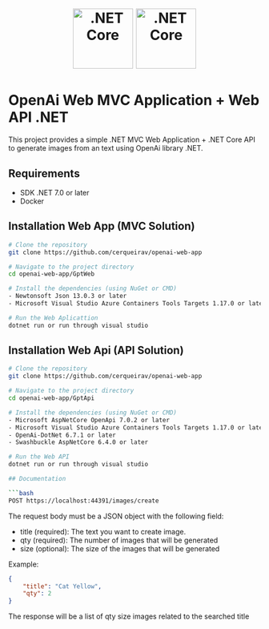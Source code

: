 <div align="center">
	<h1 align="center">
	    <img height="120" width="120" alt=".NET Core" src="https://upload.wikimedia.org/wikipedia/commons/thumb/e/ee/.NET_Core_Logo.svg/2048px-.NET_Core_Logo.svg.png"/>
        <img height="120" width="120" alt=".NET Core" src="https://user-images.githubusercontent.com/34761298/232374189-d271565d-1388-4427-a0be-8742d7c67dce.jpg"/>
	</h1>
</div>

# OpenAi Web MVC Application + Web API .NET

This project provides a simple .NET MVC Web Application + .NET Core API to generate images from an text using OpenAi library .NET.

## Requirements

- SDK .NET 7.0 or later
- Docker

## Installation Web App (MVC Solution)

```bash
# Clone the repository
git clone https://github.com/cerqueirav/openai-web-app

# Navigate to the project directory
cd openai-web-app/GptWeb

# Install the dependencies (using NuGet or CMD)
- Newtonsoft Json 13.0.3 or later
- Microsoft Visual Studio Azure Containers Tools Targets 1.17.0 or later

# Run the Web Aplicattion
dotnet run or run through visual studio
```

## Installation Web Api (API Solution)

```bash
# Clone the repository
git clone https://github.com/cerqueirav/openai-web-app

# Navigate to the project directory
cd openai-web-app/GptApi

# Install the dependencies (using NuGet or CMD)
- Microsoft AspNetCore OpenApi 7.0.2 or later
- Microsoft Visual Studio Azure Containers Tools Targets 1.17.0 or later
- OpenAi-DotNet 6.7.1 or later
- Swashbuckle AspNetCore 6.4.0 or later

# Run the Web API
dotnet run or run through visual studio

## Documentation

```bash
POST https://localhost:44391/images/create
```

The request body must be a JSON object with the following field:

- title (required): The text you want to create image.
- qty (required): The number of images that will be generated
- size (optional): The size of the images that will be generated

Example:

```json
{
    "title": "Cat Yellow",
    "qty": 2
}
```

The response will be a list of qty size images related to the searched title
